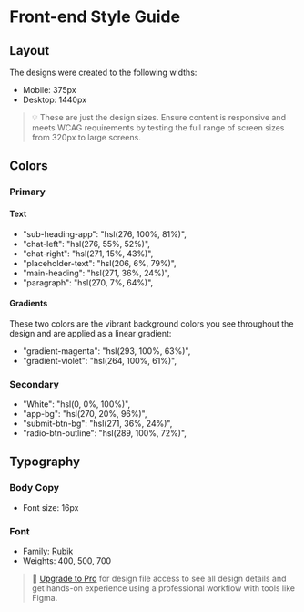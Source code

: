 # Front-end Style Guide

## Layout

The designs were created to the following widths:

- Mobile: 375px
- Desktop: 1440px

> 💡 These are just the design sizes. Ensure content is responsive and meets WCAG requirements by testing the full range of screen sizes from 320px to large screens.

## Colors

### Primary

#### Text

- "sub-heading-app": "hsl(276, 100%, 81%)",
- "chat-left": "hsl(276, 55%, 52%)",
- "chat-right": "hsl(271, 15%, 43%)",
- "placeholder-text": "hsl(206, 6%, 79%)",
- "main-heading": "hsl(271, 36%, 24%)",
- "paragraph": "hsl(270, 7%, 64%)",

#### Gradients

These two colors are the vibrant background colors you see throughout the design and are applied as a linear gradient:

- "gradient-magenta": "hsl(293, 100%, 63%)",
- "gradient-violet": "hsl(264, 100%, 61%)",

### Secondary

- "White": "hsl(0, 0%, 100%)",
- "app-bg": "hsl(270, 20%, 96%)",
- "submit-btn-bg": "hsl(271, 36%, 24%)",
- "radio-btn-outline": "hsl(289, 100%, 72%)",

## Typography

### Body Copy

- Font size: 16px

### Font

- Family: [Rubik](https://fonts.google.com/specimen/Rubik)
- Weights: 400, 500, 700

> 💎 [Upgrade to Pro](https://www.frontendmentor.io/pro?ref=style-guide) for design file access to see all design details and get hands-on experience using a professional workflow with tools like Figma.
